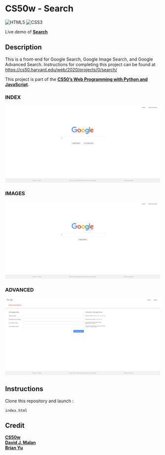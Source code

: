 # CS50w - Search

![HTML5](https://img.shields.io/badge/html5-%23E34F26.svg?style=for-the-badge&logo=html5&logoColor=white)
![CSS3](https://img.shields.io/badge/css3-%231572B6.svg?style=for-the-badge&logo=css3&logoColor=white)

Live demo of **[Search](https://odakris.github.io/cs50w-search/)**

## Description

This is a front-end for Google Search, Google Image Search, and Google Advanced Search. Instructions for completing this project can be found at https://cs50.harvard.edu/web/2020/projects/0/search/

This project is part of the **[CS50’s Web Programming with Python and JavaScript](https://cs50.harvard.edu/web/2020/)**.

### INDEX

<p align="center">
  <img src="./images/index.png">
</p>

### IMAGES

<p align="center">
  <img src="./images/images.png">
</p>

### ADVANCED

<p align="center">
  <img src="./images/advanced.png">
</p>

## Instructions

Clone this repository and launch :

```
index.html
```

## Credit

**[CS50w](https://pll.harvard.edu/course/cs50s-web-programming-python-and-javascript)**<br>
**[David J. Malan](https://cs.harvard.edu/malan/)**<br>
**[Brian Yu](https://brianyu.me/)**<br>
